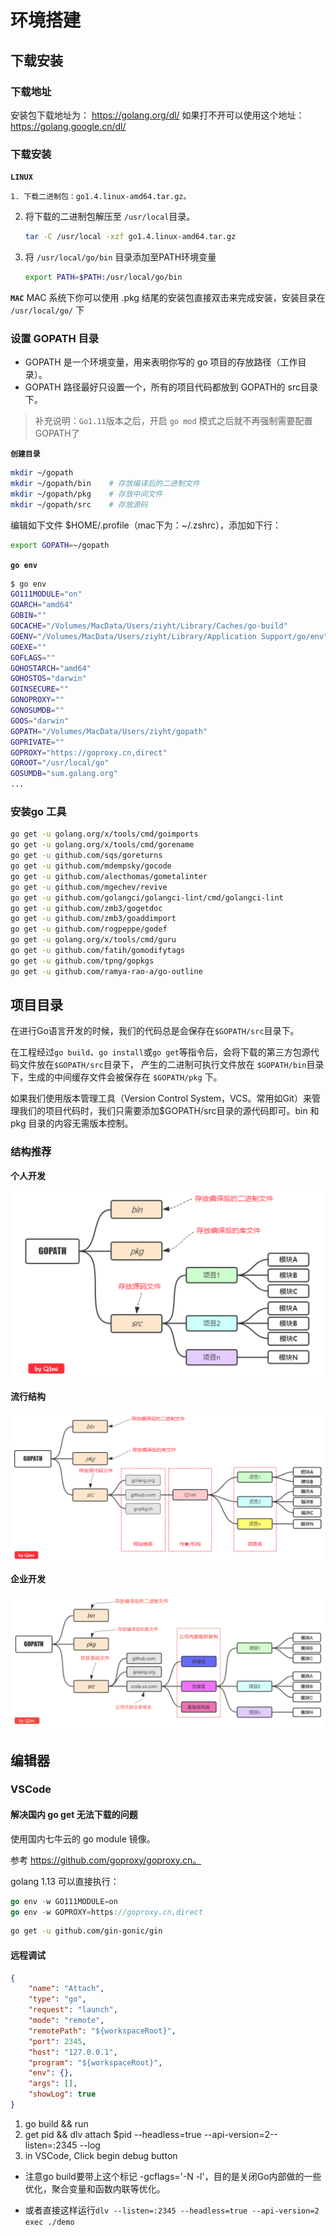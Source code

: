 # 环境搭建

## 下载安装

### 下载地址	

安装包下载地址为： https://golang.org/dl/
如果打不开可以使用这个地址： https://golang.google.cn/dl/

### 下载安装

**`LINUX `**

	1. 下载二进制包：go1.4.linux-amd64.tar.gz。

2. 将下载的二进制包解压至 `/usr/local`目录。

    ```sh
    tar -C /usr/local -xzf go1.4.linux-amd64.tar.gz
    ```

3. 将 `/usr/local/go/bin` 目录添加至PATH环境变量

    ```sh
    export PATH=$PATH:/usr/local/go/bin
    ```

**`MAC`**
MAC 系统下你可以使用 .pkg 结尾的安装包直接双击来完成安装，安装目录在 `/usr/local/go/` 下

### 设置 GOPATH 目录

* GOPATH 是一个环境变量，用来表明你写的 go 项目的存放路径（工作目录）。
* GOPATH 路径最好只设置一个，所有的项目代码都放到 GOPATH的 src目录下。

> 补充说明：`Go1.11`版本之后，开启 `go mod` 模式之后就不再强制需要配置GOPATH了



**`创建目录`**

```sh
mkdir ~/gopath
mkdir ~/gopath/bin    # 存放编译后的二进制文件
mkdir ~/gopath/pkg    # 存放中间文件
mkdir ~/gopath/src    # 存放源码
```

编辑如下文件 $HOME/.profile（mac下为：~/.zshrc），添加如下行：

```sh
export GOPATH=~/gopath
```

**`go env`**

```sh
$ go env
GO111MODULE="on"
GOARCH="amd64"
GOBIN=""
GOCACHE="/Volumes/MacData/Users/ziyht/Library/Caches/go-build"
GOENV="/Volumes/MacData/Users/ziyht/Library/Application Support/go/env"
GOEXE=""
GOFLAGS=""
GOHOSTARCH="amd64"
GOHOSTOS="darwin"
GOINSECURE=""
GONOPROXY=""
GONOSUMDB=""
GOOS="darwin"
GOPATH="/Volumes/MacData/Users/ziyht/gopath"
GOPRIVATE=""
GOPROXY="https://goproxy.cn,direct"
GOROOT="/usr/local/go"
GOSUMDB="sum.golang.org"
...
```

### 安装go 工具

```sh
go get -u golang.org/x/tools/cmd/goimports
go get -u golang.org/x/tools/cmd/gorename
go get -u github.com/sqs/goreturns
go get -u github.com/mdempsky/gocode
go get -u github.com/alecthomas/gometalinter
go get -u github.com/mgechev/revive
go get -u github.com/golangci/golangci-lint/cmd/golangci-lint
go get -u github.com/zmb3/gogetdoc
go get -u github.com/zmb3/goaddimport
go get -u github.com/rogpeppe/godef
go get -u golang.org/x/tools/cmd/guru
go get -u github.com/fatih/gomodifytags
go get -u github.com/tpng/gopkgs
go get -u github.com/ramya-rao-a/go-outline
```

## 项目目录

在进行Go语言开发的时候，我们的代码总是会保存在`$GOPATH/src`目录下。
	
在工程经过`go build`、`go install`或`go get`等指令后，会将下载的第三方包源代码文件放在`$GOPATH/src`目录下， 产生的二进制可执行文件放在 `$GOPATH/bin`目录下，生成的中间缓存文件会被保存在 `$GOPATH/pkg` 下。
	
如果我们使用版本管理工具（Version Control System，VCS。常用如Git）来管理我们的项目代码时，我们只需要添加$GOPATH/src目录的源代码即可。bin 和 pkg 目录的内容无需版本控制。

### 结构推荐

**个人开发**

<img src=".img/01.环境搭建/image-20200302225607710-3160976.png" alt="image-20200302225607710" style="zoom:50%;" />

 **流行结构**

<img src=".img/01.环境搭建/image-20200302225751139.png" alt="image-20200302225751139" style="zoom:50%;" />

**企业开发**

<img src=".img/01.环境搭建/image-20200302225802177.png" alt="image-20200302225802177" style="zoom: 50%;" />

## 编辑器

### VSCode

#### 解决国内 go get 无法下载的问题

使用国内七牛云的 go module 镜像。

参考 https://github.com/goproxy/goproxy.cn。

golang 1.13 可以直接执行：

```go
go env -w GO111MODULE=on
go env -w GOPROXY=https://goproxy.cn,direct
```

```sh
go get -u github.com/gin-gonic/gin
```

#### 远程调试

```json
{
    "name": "Attach",
    "type": "go",
    "request": "launch",
    "mode": "remote",
    "remotePath": "${workspaceRoot}",
    "port": 2345,
    "host": "127.0.0.1",
    "program": "${workspaceRoot}",
    "env": {},
    "args": [],
    "showLog": true
}
```

1. go build && run
2. get pid && dlv attach $pid  --headless=true --api-version=2--listen=:2345 --log
3. in VSCode, Click begin debug button

* 注意go build要带上这个标记 -gcflags='-N -l'，目的是关闭Go内部做的一些优化，聚合变量和函数内联等优化。

* 或者直接这样运行`dlv --listen=:2345 --headless=true --api-version=2 exec ./demo`


